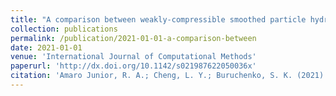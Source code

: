 ```yaml
---
title: "A comparison between weakly-compressible smoothed particle hydrodynamics (WCSPH) and moving particle semi-implicit (MPS) methods for 3D dam-break flows"
collection: publications
permalink: /publication/2021-01-01-a-comparison-between
date: 2021-01-01
venue: 'International Journal of Computational Methods'
paperurl: 'http://dx.doi.org/10.1142/s021987622050036x'
citation: 'Amaro Junior, R. A.; Cheng, L. Y.; Buruchenko, S. K. (2021). &quot;A comparison between weakly-compressible smoothed particle hydrodynamics (WCSPH) and moving particle semi-implicit (MPS) methods for 3D dam-break flows.&quot; <i>International Journal of Computational Methods</i>, 18'
---
```


<!-- Open-access ArXiv link <a href="https://arxiv.org/abs/XX" target="_blank">here</a>-->